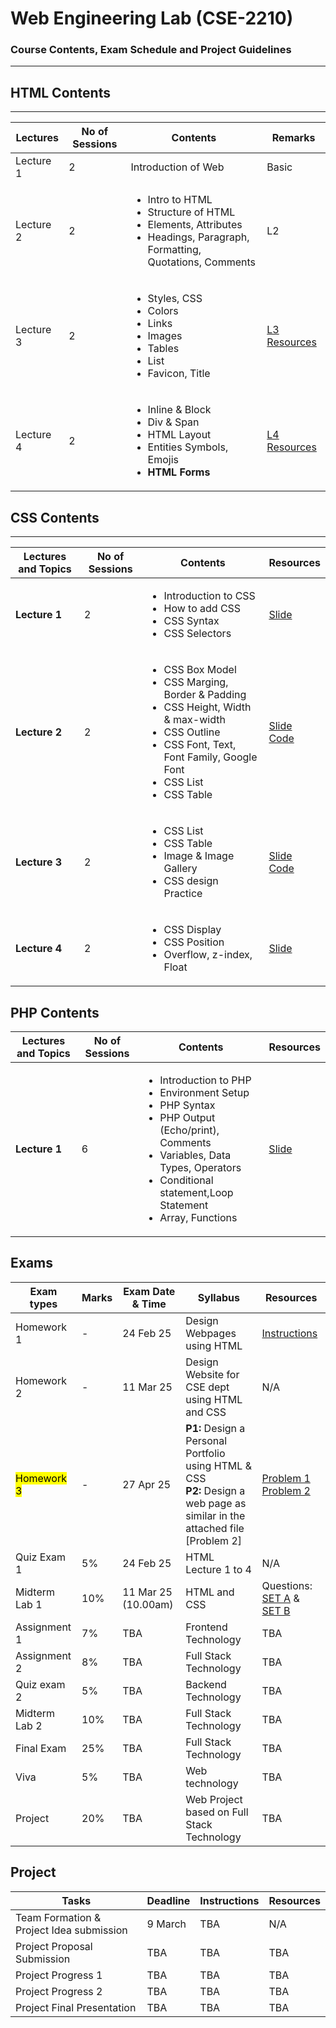 # Web Engineering Lab (CSE-2210)  
### Course Contents, Exam Schedule and Project Guidelines

---

## HTML Contents
---
| Lectures | No of Sessions | Contents | Remarks |
|----------|-----------------|----------|---------|
| Lecture 1   | 2 | Introduction of Web   | Basic   |
| Lecture 2  | 2 |  <ul> <li>Intro to HTML </li> <li>Structure of HTML</li> <li>Elements, Attributes </li> <li> Headings, Paragraph, Formatting, Quotations, Comments</li> </ul>  | L2   |
| Lecture 3   | 2 | <ul> <li>Styles, CSS </li> <li>Colors</li> <li>Links </li>  <li>Images</li> <li>Tables</li> <li>List</li> <li>Favicon, Title </li> </ul>   | [L3 Resources](https://github.com/samsuddoha/WebEngineeringLab/tree/main/HTML/Lecture%203)   |
| Lecture 4 | 2 | <ul> <li>Inline & Block </li> <li>Div & Span</li> <li> HTML Layout</li> <li>Entities Symbols, Emojis</li> <li> **HTML Forms** </li> </ul>| [L4 Resources](https://github.com/samsuddoha/WebEngineeringLab/tree/main/HTML/Lecture%204)|

## CSS Contents
---

| Lectures and Topics | No of Sessions | Contents | Resources |
|---------------------|----------------|----------|-----------|
| <b>Lecture 1 </b>| 2 |<ul> <li>Introduction to CSS </li> <li>How to add CSS</li> <li> CSS Syntax</li> <li>CSS Selectors</li> </ul>   | [Slide](https://github.com/samsuddoha/WebEngineeringLab/blob/main/CSS/Lecture%201/CSS%20Lecture%201.pdf)   |
| <b>Lecture 2 </b>| 2 |<ul> <li>CSS Box Model</li> <li>CSS Marging, Border & Padding</li> <li> CSS Height, Width & max-width</li> <li>CSS Outline</li> <li>CSS Font, Text, Font Family, Google Font</li> <li>CSS List</li><li>CSS Table</li> </ul>   | [Slide](https://github.com/samsuddoha/WebEngineeringLab/blob/main/CSS/Lecture%202/CSS%20Lecture%202.pdf) <br> [Code](https://github.com/samsuddoha/WebEngineeringLab/tree/main/CSS/Lecture%202/CSS_Lec2)   |
| <b>Lecture 3 </b>| 2 |<ul> <li>CSS List</li><li>CSS Table</li> <li> Image & Image Gallery </li> <li> CSS design Practice </li> </ul>   | [Slide](https://github.com/samsuddoha/WebEngineeringLab/blob/main/CSS/Lecture%203/CSS%20Lecture%203.pdf) <br> [Code](https://github.com/samsuddoha/WebEngineeringLab/tree/main/CSS/Lecture%203/css_lec3)   |
|**Lecture 4**| 2 |<ul> <li>CSS Display</li><li>CSS Position</li> <li> Overflow, z-index, Float </li>  </ul>   | [Slide](https://github.com/samsuddoha/WebEngineeringLab/blob/main/CSS/Lecture%204/CSS%20Lecture%204.pdf)  |

 PHP Contents
---

| Lectures and Topics | No of Sessions | Contents | Resources |
|---------------------|----------------|----------|-----------|
| <b>Lecture 1 </b>| 6 |<ul> <li>Introduction to PHP </li> <li>Environment Setup</li> <li> PHP Syntax</li> <li>PHP Output (Echo/print), Comments </li> <li>Variables, Data Types, Operators </li> <li> Conditional statement,Loop Statement</li> <li> Array, Functions</li></ul>   | [Slide](https://github.com/samsuddoha/WebEngineeringLab/blob/main/PHP/PHP-Lecture%20%20Basic.pdf)   |



Exams
---

|Exam types| Marks| Exam Date & Time | Syllabus | Resources|
|-----------|-------|-----------------|------------|---------|
|Homework 1| - | 24 Feb 25 | Design Webpages using HTML | [Instructions](https://github.com/samsuddoha/WebEngineeringLab/blob/main/Homework/Homework%201/Homework%201_HTML.pdf)|
|Homework 2| - | 11 Mar 25 | Design Website for CSE dept <br> using HTML and CSS| N/A |
|<mark>Homework 3</mark>| - | 27 Apr 25 | **P1:** Design a Personal Portfolio using HTML & CSS <br> <b>P2:</b>  Design a web page as similar in the attached file [Problem 2]| [Problem 1](https://github.com/samsuddoha/WebEngineeringLab/blob/main/Homework/Homework%203/Homework3_Problem1_CV.pdf) <br> [Problem 2](https://github.com/samsuddoha/WebEngineeringLab/blob/main/Homework/Homework%203/Homework3_Problem2.pdf)|
|Quiz Exam 1 | 5% | 24 Feb 25 | HTML Lecture 1 to 4 | N/A|
|Midterm Lab 1 | 10% | 11 Mar 25 (10.00am)| HTML and CSS | Questions: [SET A](https://github.com/samsuddoha/WebEngineeringLab/blob/main/Exam/Mid%20Exam%201/SET-A_Web%20Mid%20exam.pdf) & [SET B](https://github.com/samsuddoha/WebEngineeringLab/blob/main/Exam/Mid%20Exam%201/SET-B_Web%20Mid%20Exam%201.pdf)|
|Assignment 1 | 7% | TBA | Frontend Technology |TBA|
|Assignment 2 | 8% | TBA | Full Stack Technology |TBA|
|Quiz exam 2 | 5% | TBA |  Backend Technology |TBA|
|Midterm Lab  2 | 10% | TBA | Full Stack Technology |TBA|
|Final Exam  | 25% | TBA | Full Stack Technology |TBA|
|Viva | 5% | TBA | Web technology |TBA|
|Project| 20% | TBA | Web Project based on Full Stack Technology|TBA|

Project
---

|Tasks | Deadline| Instructions | Resources|
|-----|------------|------------|------------|
|Team Formation & <br> Project Idea submission| 9 March | TBA | N/A |
|Project Proposal Submission| TBA| TBA | TBA |
|Project Progress 1| TBA| TBA | TBA |
|Project Progress 2| TBA| TBA | TBA |
|Project Final Presentation| TBA| TBA | TBA |

